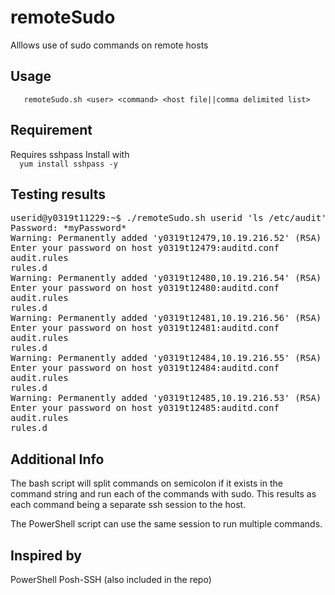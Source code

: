 # remoteSudo

Alllows use of sudo commands on remote hosts

## Usage<br>
`   remoteSudo.sh <user> <command> <host file||comma delimited list>`<br>

## Requirement
Requires sshpass
Install with<br>
`  yum install sshpass -y`

  
## Testing results
<pre>userid@y0319t11229:~$ ./remoteSudo.sh userid 'ls /etc/audit' ./hosts
Password: *myPassword*
Warning: Permanently added 'y0319t12479,10.19.216.52' (RSA) to the list of known hosts.
Enter your password on host y0319t12479:auditd.conf
audit.rules
rules.d
Warning: Permanently added 'y0319t12480,10.19.216.54' (RSA) to the list of known hosts.
Enter your password on host y0319t12480:auditd.conf
audit.rules
rules.d
Warning: Permanently added 'y0319t12481,10.19.216.56' (RSA) to the list of known hosts.
Enter your password on host y0319t12481:auditd.conf
audit.rules
rules.d
Warning: Permanently added 'y0319t12484,10.19.216.55' (RSA) to the list of known hosts.
Enter your password on host y0319t12484:auditd.conf
audit.rules
rules.d
Warning: Permanently added 'y0319t12485,10.19.216.53' (RSA) to the list of known hosts.
Enter your password on host y0319t12485:auditd.conf
audit.rules
rules.d</pre>

## Additional Info
The bash script will split commands on semicolon if it exists in the command string and run each  of the commands with sudo.  This results as each command being a separate ssh session to the host.

The PowerShell script can use the same session to run multiple commands.

## Inspired by 
PowerShell Posh-SSH
(also included in the repo)
